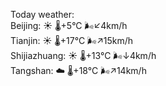 Today weather:  
Beijing: ☀️   🌡️+5°C 🌬️↙4km/h  
Tianjin: ☀️   🌡️+17°C 🌬️↗15km/h  
Shijiazhuang: ☀️   🌡️+13°C 🌬️↓4km/h  
Tangshan: ☁️   🌡️+18°C 🌬️↗14km/h  
